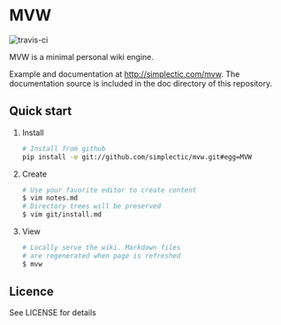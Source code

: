 # MVW
![travis-ci](https://secure.travis-ci.org/simplectic/mvw.png)

MVW is a minimal personal wiki engine.

Example and documentation at <http://simplectic.com/mvw>. The documentation source is included in the doc directory of this repository.

## Quick start
    
1. Install

    ```bash
    # Install from github 
    pip install -e git://github.com/simplectic/mvw.git#egg=MVW
    ```

2. Create

    ```bash
    # Use your favorite editor to create content
    $ vim notes.md
    # Directory trees will be preserved
    $ vim git/install.md   
    ```

3. View

    ```bash
    # Locally serve the wiki. Markdown files
    # are regenerated when page is refreshed
    $ mvw
    ```

## Licence
See LICENSE for details

